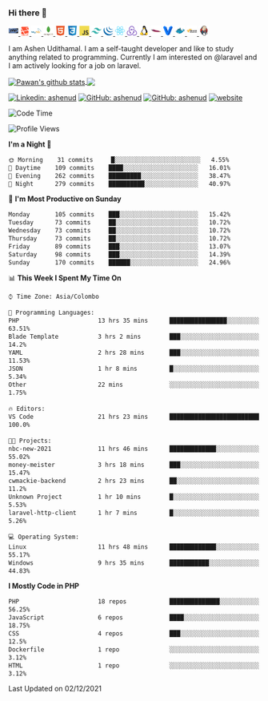 ### Hi there 👋

<a align="center" href="https://github.com/ashenud"> <img width="20px" src="https://raw.githubusercontent.com/devicons/devicon/master/icons/php/php-original.svg" alt="ashenud: PHP" /> <img width="18px" src="https://raw.githubusercontent.com/devicons/devicon/master/icons/laravel/laravel-plain-wordmark.svg" alt="ashenud: Laravel" /> <img width="20px" src="https://raw.githubusercontent.com/devicons/devicon/master/icons/mysql/mysql-original-wordmark.svg" alt="ashenud: MySQL" /> <img width="20px" src="https://raw.githubusercontent.com/devicons/devicon/master/icons/mongodb/mongodb-original-wordmark.svg" alt="ashenud: mongoDB" />  <img width="20px" src="https://raw.githubusercontent.com/devicons/devicon/master/icons/html5/html5-original.svg" alt="ashenud: HTML5" /> <img width="20px" src="https://raw.githubusercontent.com/devicons/devicon/master/icons/css3/css3-original.svg" alt="ashenud: CSS3" /> <img width="20px" src="https://raw.githubusercontent.com/devicons/devicon/master/icons/javascript/javascript-original.svg" alt="ashenud: Javascript" /> <img width="20px" src="https://raw.githubusercontent.com/devicons/devicon/master/icons/tailwindcss/tailwindcss-plain.svg" alt="ashenud: Tailwindcss" /> <img width="20px" src="https://raw.githubusercontent.com/devicons/devicon/master/icons/jquery/jquery-original.svg" alt="ashenud: Jquery" /> <img width="20px" src="https://raw.githubusercontent.com/devicons/devicon/master/icons/react/react-original.svg" alt="ashenud: React" /> <img width="20px" src="https://raw.githubusercontent.com/devicons/devicon/master/icons/redux/redux-original.svg" alt="ashenud: Redux" /> <img width="20px" src="https://raw.githubusercontent.com/devicons/devicon/master/icons/linux/linux-original.svg" alt="ashenud: Linux" /> <img width="20px" src="https://raw.githubusercontent.com/devicons/devicon/master/icons/apache/apache-original.svg" alt="ashenud: Apache" /> <img width="20px" src="https://raw.githubusercontent.com/devicons/devicon/master/icons/vagrant/vagrant-original.svg" alt="ashenud: Vagrant" /> <img width="20px" src="https://raw.githubusercontent.com/devicons/devicon/master/icons/docker/docker-original.svg" alt="ashenud: Docker" /> <img width="20px" src="https://raw.githubusercontent.com/devicons/devicon/master/icons/amazonwebservices/amazonwebservices-original-wordmark.svg" alt="ashenud: AWS" /> <img width="20px" src="https://raw.githubusercontent.com/devicons/devicon/master/icons/jenkins/jenkins-original.svg" alt="ashenud: Jenkins" /> </a>

I am Ashen Udithamal. I am a self-taught developer and like to study anything related to programming. Currently I am interested on @laravel and I am actively looking for a job on laravel.

<a href="https://github.com/ashenud">
    <img height="150px" align="center" src="https://github-readme-stats.vercel.app/api?username=ashenud&show_icons=true&theme=nord&line_height=27" alt="Pawan's github stats"/>
</a>
<a href="https://github.com/ashenud">
    <img height="150px" align="center" src="https://github-readme-stats.vercel.app/api/top-langs/?username=ashenud&theme=nord&layout=compact&langs_count=6" />
</a>

[![Linkedin: ashenud](https://img.shields.io/badge/-ashenud-blue?style=flat-square&logo=Linkedin&logoColor=white&link=https://www.linkedin.com/in/ashenud/)](https://www.linkedin.com/in/ashenud/)
[![GitHub: ashenud](https://img.shields.io/github/followers/ashenud?label=follow&style=social)](https://github.com/ashenud)
[![GitHub: ashenud](https://img.shields.io/github/stars/ashenud?label=stars&style=social)](https://github.com/ashenud)
[![website](https://img.shields.io/badge/PortfolioWebsite-ashenud.live-2648ff?style=flat-square&logo=google-chrome)](https://ashenud.live/)

<!--START_SECTION:waka-->
![Code Time](http://img.shields.io/badge/Code%20Time-176%20hrs%2051%20mins-blue)

![Profile Views](http://img.shields.io/badge/Profile%20Views-25-blue)

**I'm a Night 🦉** 

```text
🌞 Morning    31 commits     █░░░░░░░░░░░░░░░░░░░░░░░░   4.55% 
🌆 Daytime    109 commits    ████░░░░░░░░░░░░░░░░░░░░░   16.01% 
🌃 Evening    262 commits    █████████░░░░░░░░░░░░░░░░   38.47% 
🌙 Night      279 commits    ██████████░░░░░░░░░░░░░░░   40.97%

```
📅 **I'm Most Productive on Sunday** 

```text
Monday       105 commits    ███░░░░░░░░░░░░░░░░░░░░░░   15.42% 
Tuesday      73 commits     ██░░░░░░░░░░░░░░░░░░░░░░░   10.72% 
Wednesday    73 commits     ██░░░░░░░░░░░░░░░░░░░░░░░   10.72% 
Thursday     73 commits     ██░░░░░░░░░░░░░░░░░░░░░░░   10.72% 
Friday       89 commits     ███░░░░░░░░░░░░░░░░░░░░░░   13.07% 
Saturday     98 commits     ███░░░░░░░░░░░░░░░░░░░░░░   14.39% 
Sunday       170 commits    ██████░░░░░░░░░░░░░░░░░░░   24.96%

```


📊 **This Week I Spent My Time On** 

```text
⌚︎ Time Zone: Asia/Colombo

💬 Programming Languages: 
PHP                      13 hrs 35 mins      ████████████████░░░░░░░░░   63.51% 
Blade Template           3 hrs 2 mins        ███░░░░░░░░░░░░░░░░░░░░░░   14.2% 
YAML                     2 hrs 28 mins       ███░░░░░░░░░░░░░░░░░░░░░░   11.53% 
JSON                     1 hr 8 mins         █░░░░░░░░░░░░░░░░░░░░░░░░   5.34% 
Other                    22 mins             ░░░░░░░░░░░░░░░░░░░░░░░░░   1.75%

🔥 Editors: 
VS Code                  21 hrs 23 mins      █████████████████████████   100.0%

🐱‍💻 Projects: 
nbc-new-2021             11 hrs 46 mins      █████████████░░░░░░░░░░░░   55.02% 
money-meister            3 hrs 18 mins       ███░░░░░░░░░░░░░░░░░░░░░░   15.47% 
cwmackie-backend         2 hrs 23 mins       ██░░░░░░░░░░░░░░░░░░░░░░░   11.2% 
Unknown Project          1 hr 10 mins        █░░░░░░░░░░░░░░░░░░░░░░░░   5.53% 
laravel-http-client      1 hr 7 mins         █░░░░░░░░░░░░░░░░░░░░░░░░   5.26%

💻 Operating System: 
Linux                    11 hrs 48 mins      █████████████░░░░░░░░░░░░   55.17% 
Windows                  9 hrs 35 mins       ███████████░░░░░░░░░░░░░░   44.83%

```

**I Mostly Code in PHP** 

```text
PHP                      18 repos            ██████████████░░░░░░░░░░░   56.25% 
JavaScript               6 repos             ████░░░░░░░░░░░░░░░░░░░░░   18.75% 
CSS                      4 repos             ███░░░░░░░░░░░░░░░░░░░░░░   12.5% 
Dockerfile               1 repo              ░░░░░░░░░░░░░░░░░░░░░░░░░   3.12% 
HTML                     1 repo              ░░░░░░░░░░░░░░░░░░░░░░░░░   3.12%

```



 Last Updated on 02/12/2021
<!--END_SECTION:waka-->
